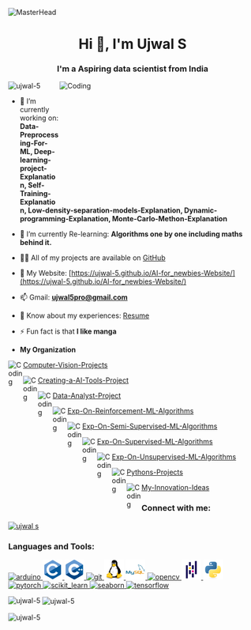 ![MasterHead](https://nielseniq.com/wp-content/uploads/sites/4/2021/02/data-science-icon-animation-banner-clockwise-4.gif)
<h1 align="center">Hi 👋, I'm Ujwal S</h1>
<h3 align="center">I'm a Aspiring data scientist from India</h3>
<img align="right" alt="Coding" width="400" height="250" src="https://ucarecdn.com/687262eb-1a0c-4a53-8de8-317b1eff509a/">

<p align="left"> <img src="https://komarev.com/ghpvc/?username=ujwal-5&label=Profile%20views&color=0e75b6&style=flat" alt="ujwal-5" /> </p>

- 🔭 I’m currently working on: **Data-Preprocessing-For-ML, Deep-learning-project-Explanation, Self-Training-Explanation, Low-density-separation-models-Explanation, Dynamic-programming-Explanation, Monte-Carlo-Methon-Explanation**

- 🌱 I’m currently Re-learning: **Algorithms one by one including maths behind it.**

- 👨‍💻 All of my projects are available on [GitHub](GitHub)

- 📝 My Website: [https://ujwal-5.github.io/AI-for_newbies-Website/](https://ujwal-5.github.io/AI-for_newbies-Website/)

- 📫 Gmail: **ujwal5pro@gmail.com**

- 📄 Know about my experiences: [Resume](Resume)

- ⚡ Fun fact is that **I like manga**


- **My Organization**

[Computer-Vision-Projects](https://github.com/Computer-Vision-Projects)<img align="left" alt="Coding" width="30" src="https://user-images.githubusercontent.com/104285358/197159957-88c5e3ef-dadd-48d9-af67-922fca5dc9ef.png">

[Creating-a-AI-Tools-Project](https://github.com/Creating-a-AI-Tools-Project)<img align="left" alt="Coding" width="30" src="https://user-images.githubusercontent.com/104285358/197160081-7dc618da-63c0-4514-862d-0bc84def83ae.png">

[Data-Analyst-Project](https://github.com/Data-Analyst-Project)<img align="left" alt="Coding" width="30" src="https://user-images.githubusercontent.com/104285358/197148426-301e12a1-e876-4074-bc86-bac9c1477065.png">

[Exp-On-Reinforcement-ML-Algorithms](https://github.com/Exp-On-Reinforcement-ML-Algorithms)<img align="left" alt="Coding" width="30" src="https://user-images.githubusercontent.com/104285358/197160218-e072d8d6-df66-4818-b42d-de45e4590c4e.png">

[Exp-On-Semi-Supervised-ML-Algorithms](https://github.com/Exp-On-Semi-Supervised-ML-Algorithms)<img align="left" alt="Coding" width="30" src="https://user-images.githubusercontent.com/104285358/197160549-1f60aaa8-1c35-43f9-93ad-3d81683f4e5c.png">

[Exp-On-Supervised-ML-Algorithms](https://github.com/Exp-On-Supervised-ML-Algorithms)<img align="left" alt="Coding" width="30" src="https://user-images.githubusercontent.com/104285358/197160634-33ab8744-f197-4e88-92bc-f6fb6bfc5d58.png">

[Exp-On-Unsupervised-ML-Algorithms](https://github.com/Exp-On-Unsupervised-ML-Algorithms)<img align="left" alt="Coding" width="30" src="https://user-images.githubusercontent.com/104285358/197160802-914fa1c1-51bf-4c58-a924-7a4e2c2c35df.png">

[Pythons-Projects](https://github.com/Pythons-Projects)<img align="left" alt="Coding" width="30" src="https://user-images.githubusercontent.com/104285358/197160915-7a7a01e1-14c5-4510-a6fa-350670abad6a.png">

[My-Innovation-Ideas](https://github.com/My-Innovation-Ideas)<img align="left" alt="Coding" width="30" src="https://user-images.githubusercontent.com/104285358/197161046-76606c23-3599-4084-8a90-0332867c8cbd.png">


<h3 align="left">Connect with me:</h3>
<p align="left">
<a href="https://linkedin.com/in/ujwal s" target="blank"><img align="center" src="https://raw.githubusercontent.com/rahuldkjain/github-profile-readme-generator/master/src/images/icons/Social/linked-in-alt.svg" alt="ujwal s" height="30" width="40" /></a>
</p>

<h3 align="left">Languages and Tools:</h3>
<p align="left"> <a href="https://www.arduino.cc/" target="_blank" rel="noreferrer"> <img src="https://cdn.worldvectorlogo.com/logos/arduino-1.svg" alt="arduino" width="40" height="40"/> </a> <a href="https://www.cprogramming.com/" target="_blank" rel="noreferrer"> <img src="https://raw.githubusercontent.com/devicons/devicon/master/icons/c/c-original.svg" alt="c" width="40" height="40"/> </a> <a href="https://www.w3schools.com/cpp/" target="_blank" rel="noreferrer"> <img src="https://raw.githubusercontent.com/devicons/devicon/master/icons/cplusplus/cplusplus-original.svg" alt="cplusplus" width="40" height="40"/> </a> <a href="https://git-scm.com/" target="_blank" rel="noreferrer"> <img src="https://www.vectorlogo.zone/logos/git-scm/git-scm-icon.svg" alt="git" width="40" height="40"/> </a> <a href="https://www.linux.org/" target="_blank" rel="noreferrer"> <img src="https://raw.githubusercontent.com/devicons/devicon/master/icons/linux/linux-original.svg" alt="linux" width="40" height="40"/> </a> <a href="https://www.mysql.com/" target="_blank" rel="noreferrer"> <img src="https://raw.githubusercontent.com/devicons/devicon/master/icons/mysql/mysql-original-wordmark.svg" alt="mysql" width="40" height="40"/> </a> <a href="https://opencv.org/" target="_blank" rel="noreferrer"> <img src="https://www.vectorlogo.zone/logos/opencv/opencv-icon.svg" alt="opencv" width="40" height="40"/> </a> <a href="https://pandas.pydata.org/" target="_blank" rel="noreferrer"> <img src="https://raw.githubusercontent.com/devicons/devicon/2ae2a900d2f041da66e950e4d48052658d850630/icons/pandas/pandas-original.svg" alt="pandas" width="40" height="40"/> </a> <a href="https://www.python.org" target="_blank" rel="noreferrer"> <img src="https://raw.githubusercontent.com/devicons/devicon/master/icons/python/python-original.svg" alt="python" width="40" height="40"/> </a> <a href="https://pytorch.org/" target="_blank" rel="noreferrer"> <img src="https://www.vectorlogo.zone/logos/pytorch/pytorch-icon.svg" alt="pytorch" width="40" height="40"/> </a> <a href="https://scikit-learn.org/" target="_blank" rel="noreferrer"> <img src="https://upload.wikimedia.org/wikipedia/commons/0/05/Scikit_learn_logo_small.svg" alt="scikit_learn" width="40" height="40"/> </a> <a href="https://seaborn.pydata.org/" target="_blank" rel="noreferrer"> <img src="https://seaborn.pydata.org/_images/logo-mark-lightbg.svg" alt="seaborn" width="40" height="40"/> </a> <a href="https://www.tensorflow.org" target="_blank" rel="noreferrer"> <img src="https://www.vectorlogo.zone/logos/tensorflow/tensorflow-icon.svg" alt="tensorflow" width="40" height="40"/> </a> </p>

<p><img align="left" src="https://github-readme-stats.vercel.app/api/top-langs?username=ujwal-5&show_icons=true&locale=en&layout=compact" alt="ujwal-5" /></p>

<p>&nbsp;<img align="center" src="https://github-readme-stats.vercel.app/api?username=ujwal-5&show_icons=true&locale=en" alt="ujwal-5" /></p>

<p><img align="center" src="https://github-readme-streak-stats.herokuapp.com/?user=ujwal-5&" alt="ujwal-5" /></p>
